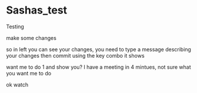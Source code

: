 # Sashas_test
Testing

make some changes

so in left you can see your changes, you need to type a message describing your changes then commit using the key combo it shows

want me to do 1 and show you? I have a meeting in 4 mintues, not sure what you want me to do

ok watch